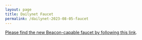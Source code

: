 ```yaml
---
layout: page
title: Dailynet Faucet
permalink: /dailynet-2023-08-05-faucet
---
```


[Please find the new Beacon-capable faucet by following this link](https://faucet.dailynet-2023-08-05.teztnets.xyz).
